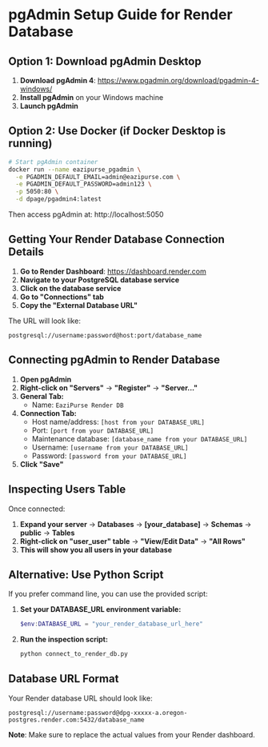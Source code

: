 # pgAdmin Setup Guide for Render Database

## Option 1: Download pgAdmin Desktop

1. **Download pgAdmin 4**: https://www.pgadmin.org/download/pgadmin-4-windows/
2. **Install pgAdmin** on your Windows machine
3. **Launch pgAdmin**

## Option 2: Use Docker (if Docker Desktop is running)

```bash
# Start pgAdmin container
docker run --name eazipurse_pgadmin \
  -e PGADMIN_DEFAULT_EMAIL=admin@eazipurse.com \
  -e PGADMIN_DEFAULT_PASSWORD=admin123 \
  -p 5050:80 \
  -d dpage/pgadmin4:latest
```

Then access pgAdmin at: http://localhost:5050

## Getting Your Render Database Connection Details

1. **Go to Render Dashboard**: https://dashboard.render.com
2. **Navigate to your PostgreSQL database service**
3. **Click on the database service**
4. **Go to "Connections" tab**
5. **Copy the "External Database URL"**

The URL will look like:
```
postgresql://username:password@host:port/database_name
```

## Connecting pgAdmin to Render Database

1. **Open pgAdmin**
2. **Right-click on "Servers"** → **"Register"** → **"Server..."**
3. **General Tab:**
   - Name: `EaziPurse Render DB`
4. **Connection Tab:**
   - Host name/address: `[host from your DATABASE_URL]`
   - Port: `[port from your DATABASE_URL]`
   - Maintenance database: `[database_name from your DATABASE_URL]`
   - Username: `[username from your DATABASE_URL]`
   - Password: `[password from your DATABASE_URL]`
5. **Click "Save"**

## Inspecting Users Table

Once connected:

1. **Expand your server** → **Databases** → **[your_database]** → **Schemas** → **public** → **Tables**
2. **Right-click on "user_user" table** → **"View/Edit Data"** → **"All Rows"**
3. **This will show you all users in your database**

## Alternative: Use Python Script

If you prefer command line, you can use the provided script:

1. **Set your DATABASE_URL environment variable:**
   ```powershell
   $env:DATABASE_URL = "your_render_database_url_here"
   ```

2. **Run the inspection script:**
   ```bash
   python connect_to_render_db.py
   ```

## Database URL Format

Your Render database URL should look like:
```
postgresql://username:password@dpg-xxxxx-a.oregon-postgres.render.com:5432/database_name
```

**Note**: Make sure to replace the actual values from your Render dashboard. 